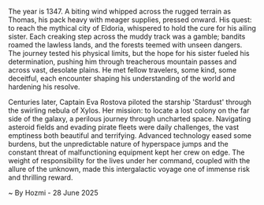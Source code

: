 
The year is 1347.  A biting wind whipped across the rugged terrain as Thomas, his pack heavy with meager supplies, pressed onward.  His quest: to reach the mythical city of Eldoria, whispered to hold the cure for his ailing sister.  Each creaking step across the muddy track was a gamble; bandits roamed the lawless lands, and the forests teemed with unseen dangers.  The journey tested his physical limits, but the hope for his sister fueled his determination, pushing him through treacherous mountain passes and across vast, desolate plains.  He met fellow travelers, some kind, some deceitful, each encounter shaping his understanding of the world and hardening his resolve.

Centuries later, Captain Eva Rostova piloted the starship 'Stardust' through the swirling nebula of Xylos. Her mission: to locate a lost colony on the far side of the galaxy, a perilous journey through uncharted space.  Navigating asteroid fields and evading pirate fleets were daily challenges, the vast emptiness both beautiful and terrifying.  Advanced technology eased some burdens, but the unpredictable nature of hyperspace jumps and the constant threat of malfunctioning equipment kept her crew on edge.  The weight of responsibility for the lives under her command, coupled with the allure of the unknown, made this intergalactic voyage one of immense risk and thrilling reward.

~ By Hozmi - 28 June 2025
